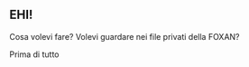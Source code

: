 ## EHI!

Cosa volevi fare?
Volevi guardare nei file privati della FOXAN?

Prima di tutto <a href="https://foxanstudios.vercel.app/error404?error=401&redirect=https://foxanstudiosinfos.vercel.app/">